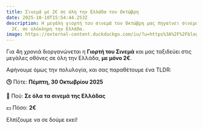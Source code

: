 ```yaml
---
title: Σινεμά με 2€ σε όλη την Ελλάδα τον Οκτώβρη
date: 2025-10-10T15:54:44.253Z
description: Η μεγάλη γιορτή του σινεμά τον Οκτώβρη μας πηγαίνει σινεμά με μόνο
  2€, σε ολόκληρη την Ελλάδα.
image: https://external-content.duckduckgo.com/iu/?u=https%3A%2F%2Fblog-media-1.unidays.world%2Fmedia%2Fposts%2Fee820851-5b89-4280-b553-1a2e54998a71%2Fa04b9d48-3afd-4b59-8478-2a19921e4ee2&f=1&nofb=1&ipt=e9b9e140f19a253cbeaafc3cb9e741eabc9b28ed1d1f01f94538080af0ce1a51
---
```

Για 4η χρονιά διοργανώνεται η **Γιορτή του Σινεμά** και μας ταξιδεύει στις μεγάλες οθόνες σε όλη την Ελλάδα, **με μόνο 2€**.

Αφήνουμε όμως την πολυλογία, και σας παραθέτουμε ένα TLDR:

**🕒** Πότε: **Πέμπτη, 30 Οκτωβρίου 2025**

📍 Πού: **Σε όλα τα σινεμά της Ελλάδας**

💵 Πόσο: **2€**



Ελπίζουμε να σε δούμε εκεί!